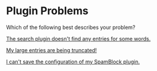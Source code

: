 Plugin Problems
===============

Which of the following best describes your problem?

[The search plugin doesn't find any entries for some words.](/166.html)

[My large entries are being truncated!](/170.html)

[I can't save the configuration of my SpamBlock plugin.](/164.html)